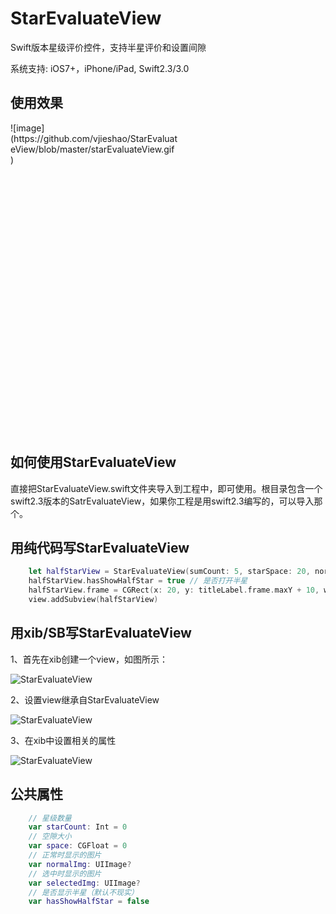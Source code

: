 # StarEvaluateView

Swift版本星级评价控件，支持半星评价和设置间隙

系统支持: iOS7+，iPhone/iPad, Swift2.3/3.0

##  <a id="使用效果">使用效果</head>
<div style="width: 268px; height: 498px">
![image](https://github.com/vjieshao/StarEvaluateView/blob/master/starEvaluateView.gif ) 
</div>

##  <a id="如何使用StarEvaluateView">如何使用StarEvaluateView</head>
直接把StarEvaluateView.swift文件夹导入到工程中，即可使用。根目录包含一个swift2.3版本的SatrEvaluateView，如果你工程是用swift2.3编写的，可以导入那个。

##  <a id="如何使用StarEvaluateView">用纯代码写StarEvaluateView</head>
```swift
    let halfStarView = StarEvaluateView(sumCount: 5, starSpace: 20, norImg: UIImage(named: "GoodsDetailCollection"), selImg: UIImage(named: "yellowStar"))
    halfStarView.hasShowHalfStar = true // 是否打开半星
    halfStarView.frame = CGRect(x: 20, y: titleLabel.frame.maxY + 10, width: 205, height: 20)
    view.addSubview(halfStarView)
```
##  <a id="用xib/SB写StarEvaluateView">用xib/SB写StarEvaluateView</head>
1、首先在xib创建一个view，如图所示：
<p align="left" >
    <img src="https://github.com/vjieshao/StarEvaluateView/blob/master/Create@2x.png" alt="StarEvaluateView" title="StarEvaluateView">
</p>

2、设置view继承自StarEvaluateView
<p align="left" >
<img src="https://github.com/vjieshao/StarEvaluateView/blob/master/Impetment@2x.png" alt="StarEvaluateView" title="StarEvaluateView">
</p>

3、在xib中设置相关的属性
<p align="left" >
<img src="https://github.com/vjieshao/StarEvaluateView/blob/master/Setting@2x.png" alt="StarEvaluateView" title="StarEvaluateView">
</p>

##  <a id="公共属性">公共属性</head>
```swift
    // 星级数量
    var starCount: Int = 0
    // 空隙大小
    var space: CGFloat = 0
    // 正常时显示的图片
    var normalImg: UIImage?
    // 选中时显示的图片
    var selectedImg: UIImage?
    // 是否显示半星（默认不现实）
    var hasShowHalfStar = false
```

